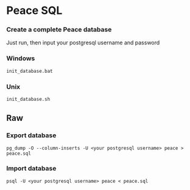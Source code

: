 # Peace SQL

### Create a complete Peace database

Just run, then input your postgresql username and password

### Windows
```bash
init_database.bat
```

### Unix
```bash
init_database.sh
```


## Raw

### Export database
```
pg_dump -O --column-inserts -U <your postgresql username> peace > peace.sql
```

### Import database
```
psql -U <your postgresql username> peace < peace.sql
```